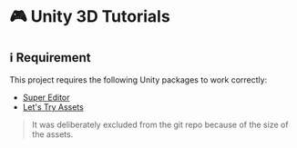 # :video_game: Unity 3D Tutorials

## :information_source: Requirement

This project requires the following Unity packages to work correctly:

- [Super Editor](https://assetstore.unity.com/packages/tools/utilities/super-editor-190349)
- [Let's Try Assets](https://assetstore.unity.com/packages/3d/characters/let-s-try-assets-66207)

> It was deliberately excluded from the git repo because of the size of the assets.
